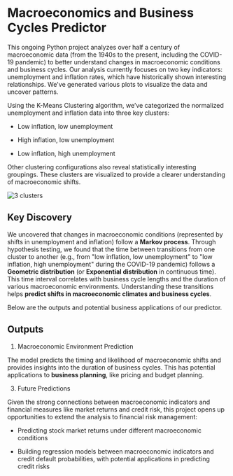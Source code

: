 # Macroeconomics and Business Cycles Predictor 

This ongoing Python project analyzes over half a century of macroeconomic data (from the 1940s to the present, including the COVID-19 pandemic) to better understand changes in macroeconomic conditions and business cycles. Our analysis currently focuses on two key indicators: unemployment and inflation rates, which have historically shown interesting relationships. We've generated various plots to visualize the data and uncover patterns.

Using the K-Means Clustering algorithm, we’ve categorized the normalized unemployment and inflation data into three key clusters:

- Low inflation, low unemployment
    
- High inflation, low unemployment
    
- Low inflation, high unemployment
    
Other clustering configurations also reveal statistically interesting groupings. These clusters are visualized to provide a clearer understanding of macroeconomic shifts.

![3 clusters](https://github.com/elainechowqz/Macroeconomics-and-Markets/blob/master/macro_and_stocks/3_clusters.png)

## Key Discovery

We uncovered that changes in macroeconomic conditions (represented by shifts in unemployment and inflation) follow a **Markov process**. Through hypothesis testing, we found that the time between transitions from one cluster to another (e.g., from "low inflation, low unemployment" to "low inflation, high unemployment" during the COVID-19 pandemic) follows a **Geometric distribution** (or **Exponential distribution** in continuous time). This time interval correlates with business cycle lengths and the duration of various macroeconomic environments.
Understanding these transitions helps **predict shifts in macroeconomic climates and business cycles**.

Below are the outputs and potential business applications of our predictor. 

## Outputs

1. Macroeconomic Environment Prediction
   
The model predicts the timing and likelihood of macroeconomic shifts and provides insights into the duration of business cycles. This has potential applications to **business planning**, like pricing and budget planning. 

3. Future Predictions
   
Given the strong connections between macroeconomic indicators and financial measures like market returns and credit risk, this project opens up opportunities to extend the analysis to financial risk management:

 - Predicting stock market returns under different macroeconomic conditions

 - Building regression models between macroeconomic indicators and credit default probabilities, with potential applications in predicting credit risks








